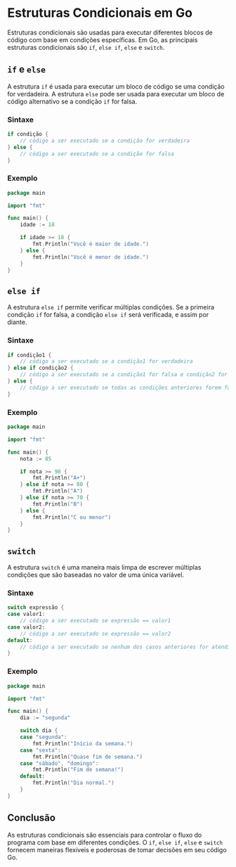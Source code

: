
# Estruturas Condicionais em Go

Estruturas condicionais são usadas para executar diferentes blocos de código com base em condições específicas. Em Go, as principais estruturas condicionais são `if`, `else if`, `else` e `switch`.

## `if` e `else`

A estrutura `if` é usada para executar um bloco de código se uma condição for verdadeira. A estrutura `else` pode ser usada para executar um bloco de código alternativo se a condição `if` for falsa.

### Sintaxe

```go
if condição {
    // código a ser executado se a condição for verdadeira
} else {
    // código a ser executado se a condição for falsa
}
```

### Exemplo

```go
package main

import "fmt"

func main() {
    idade := 18

    if idade >= 18 {
        fmt.Println("Você é maior de idade.")
    } else {
        fmt.Println("Você é menor de idade.")
    }
}
```

## `else if`

A estrutura `else if` permite verificar múltiplas condições. Se a primeira condição `if` for falsa, a condição `else if` será verificada, e assim por diante.

### Sintaxe

```go
if condição1 {
    // código a ser executado se a condição1 for verdadeira
} else if condição2 {
    // código a ser executado se a condição1 for falsa e condição2 for verdadeira
} else {
    // código a ser executado se todas as condições anteriores forem falsas
}
```

### Exemplo

```go
package main

import "fmt"

func main() {
    nota := 85

    if nota >= 90 {
        fmt.Println("A+")
    } else if nota >= 80 {
        fmt.Println("A")
    } else if nota >= 70 {
        fmt.Println("B")
    } else {
        fmt.Println("C ou menor")
    }
}
```

## `switch`

A estrutura `switch` é uma maneira mais limpa de escrever múltiplas condições que são baseadas no valor de uma única variável.

### Sintaxe

```go
switch expressão {
case valor1:
    // código a ser executado se expressão == valor1
case valor2:
    // código a ser executado se expressão == valor2
default:
    // código a ser executado se nenhum dos casos anteriores for atendido
}
```

### Exemplo

```go
package main

import "fmt"

func main() {
    dia := "segunda"

    switch dia {
    case "segunda":
        fmt.Println("Início da semana.")
    case "sexta":
        fmt.Println("Quase fim de semana.")
    case "sábado", "domingo":
        fmt.Println("Fim de semana!")
    default:
        fmt.Println("Dia normal.")
    }
}
```

## Conclusão

As estruturas condicionais são essenciais para controlar o fluxo do programa com base em diferentes condições. O `if`, `else if`, `else` e `switch` fornecem maneiras flexíveis e poderosas de tomar decisões em seu código Go.